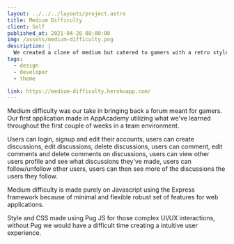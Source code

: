 ```yaml
---
layout: ../../../layouts/project.astro
title: Medium Difficulty
client: Self
published_at: 2021-04-26 08:00:00
img: /assets/medium-difficulty.png
description: |
  We created a clone of medium but catered to gamers with a retro style theme.
tags:
  - design
  - developer
  - theme

link: https://medium-difficulty.herokuapp.com/
---
```


Medium difficulty was our take in bringing back a forum meant for gamers. Our first application made in AppAcademy utilizing what we've learned throughout the first couple of weeks in a team environment.

Users can login, signup and edit their accounts, users can create discussions, edit discussions, delete discussions, users can comment, edit comments and delete comments on discussions, users can view other users profile and see what discussions they've made, users can follow/unfollow other users, users can then see more of the discussions the users they follow.

Medium difficulty is made purely on Javascript using the Express framework because of minimal and flexible robust set of features for web applications.

Style and CSS made using Pug JS for those complex UI/UX interactions, without Pug we would have a difficult time creating a intuitive user experience.
